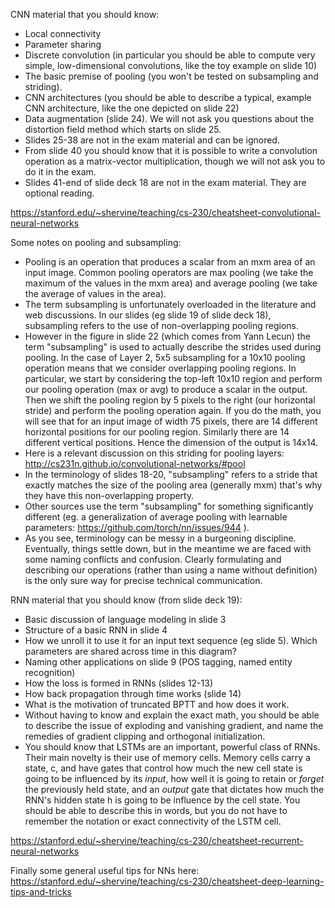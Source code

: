 
CNN material that you should know:
- Local connectivity
- Parameter sharing
- Discrete convolution (in particular you should be able to compute very simple,
  low-dimensional convolutions, like the toy example on slide 10)
- The basic premise of pooling (you won't be tested on subsampling and striding).
- CNN architectures (you should be able to describe a typical, example CNN
  architecture, like the one depicted on slide 22)
- Data augmentation (slide 24). We will not ask you questions about the
  distortion field method which starts on slide 25.
- Slides 25-38 are not in the exam material and can be ignored.
- From slide 40 you should know that it is possible to write a convolution
  operation as a matrix-vector multiplication, though we will not ask you to do
  it in the exam.
- Slides 41-end of slide deck 18 are not in the exam material. They are optional
  reading.

https://stanford.edu/~shervine/teaching/cs-230/cheatsheet-convolutional-neural-networks

Some notes on pooling and subsampling:
- Pooling is an operation that produces a scalar from an mxm area of an input
  image. Common pooling operators are max pooling (we take the maximum of the
  values in the mxm area) and average pooling (we take the average of values in
  the area).
- The term subsampling is unfortunately overloaded in the literature and web
  discussions. In our slides (eg slide 19 of slide deck 18), subsampling refers
  to the use of non-overlapping pooling regions.
- However in the figure in slide 22 (which comes from Yann Lecun) the term
  "subsampling" is used to actually describe the strides used during pooling.
  In the case of Layer 2, 5x5 subsampling for a 10x10 pooling operation means
  that we consider overlapping pooling regions. In particular, we start by
  considering the top-left 10x10 region and perform our pooling operation (max
  or avg) to produce a scalar in the output. Then we shift the pooling region by
  5 pixels to the right (our horizontal stride) and perform the pooling
  operation again. If you do the math, you will see that for an input image of
  width 75 pixels, there are 14 different horizontal positions for our pooling
  region. Similarly there are 14 different vertical positions. Hence the
  dimension of the output is 14x14.
- Here is a relevant discussion on this striding for pooling layers:
  http://cs231n.github.io/convolutional-networks/#pool
- In the terminology of slides 18-20, "subsampling" refers to a stride that
  exactly matches the size of the pooling area (generally mxm) that's why they
  have this non-overlapping property.
- Other sources use the term "subsampling" for something significantly different
  (eg. a generalization of average pooling with learnable parameters:
  https://github.com/torch/nn/issues/944 ).
- As you see, terminology can be messy in a burgeoning discipline. Eventually,
  things settle down, but in the meantime we are faced with some naming
  conflicts and confusion. Clearly formulating and describing our operations
  (rather than using a name without definition) is the only sure way for precise
  technical communication.

RNN material that you should know (from slide deck 19):
- Basic discussion of language modeling in slide 3
- Structure of a basic RNN in slide 4
- How we unroll it to use it for an input text sequence (eg slide 5). Which
  parameters are shared across time in this diagram?
- Naming other applications on slide 9 (POS tagging, named entity recognition)
- How the loss is formed in RNNs (slides 12-13)
- How back propagation through time works (slide 14)
- What is the motivation of truncated BPTT and how does it work.
- Without having to know and explain the exact math, you should be able to
  describe the issue of exploding and vanishing gradient, and name the remedies
  of gradient clipping and orthogonal initialization.
- You should know that LSTMs are an important, powerful class of RNNs. Their
  main novelty is their use of memory cells. Memory cells carry a state, c, and
  have gates that control how much the new cell state is going to be influenced
  by its *input*, how well it is going to retain or *forget* the previously held
  state, and an *output* gate that dictates how much the RNN's hidden state h is
  going to be influence by the cell state. You should be able to describe this in
  words, but you do not have to remember the notation or exact connectivity of
  the LSTM cell.

https://stanford.edu/~shervine/teaching/cs-230/cheatsheet-recurrent-neural-networks

Finally some general useful tips for NNs here:
https://stanford.edu/~shervine/teaching/cs-230/cheatsheet-deep-learning-tips-and-tricks

